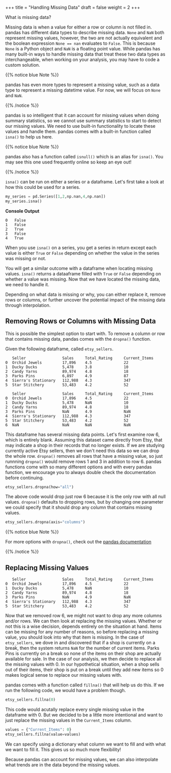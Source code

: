 +++
title = "Handling Missing Data"
draft = false
weight = 2
+++

What is missing data?

Missing data is when a value for either a row or column is not filled in. pandas has different data types to describe missing data. `None` and `NaN` both represent missing values, however, the two are not actually equivalent and the boolean expression `None == nan` evaluates to `False`. This is because `None` is a Python object and `NaN` is a floating point value. While pandas has many built-in ways to handle missing data that treat these two data types as interchangeable, when working on your analysis, you may have to code a custom solution.

{{% notice blue Note %}}

pandas has even more types to represent a missing value, such as a data type to represent a missing datetime value. For now, we will focus on `None` and `NaN`.

{{% /notice %}}

pandas is so intelligent that it can account for missing values when doing summary statistics, so we cannot use summary statistics to start to detect our missing values. We need to use built-in functionality to locate these values and handle them. pandas comes with a built-in function called `isna()` to help us here.

{{% notice blue Note %}}

pandas also has a function called `isnull()` which is an alias for `isna()`. You may see this one used frequently online so keep an eye out!

{{% /notice %}}

`isna()` can be run on either a series or a dataframe. Let's first take a look at how this could be used for a series.

```python {linenos=table}
my_series = pd.Series([1,2,np.nan,4,np.nan])
my_series.isna()
```

**Console Output**

```console
0   False
1   False
2   True
3   False
4   True
```

When you use `isna()` on a series, you get a series in return except each value is either `True` or `False` depending on whether the value in the series was missing or not.

You will get a similar outcome with a dataframe when locating missing values. `isna()` returns a dataaframe filled with `True` or `False` depending on whether a value was missing. Now that we have located the missing data, we need to handle it.

Depending on what data is missing or why, you can either replace it, remove rows or columns, or further uncover the potential impact of the missing data through interpolation.

## Removing Rows or Columns with Missing Data

This is possible the simplest option to start with. To remove a column or row that contains missing data, pandas comes with the `dropna()` function.

Given the following dataframe, called `etsy_sellers`.

```console
   Seller                Sales     Total_Rating     Current_Items
0  Orchid Jewels         17,896    4.5              22
1  Ducky Ducks           5,478     3.8              10
2  Candy Yarns           89,974    4.8              18
3  Parks Pins            6,897     4.9              87
4  Sierra's Stationary   112,988   4.3              347     
5  Star Stitchery        53,483    4.2              52 
```

```console
   Seller                Sales     Total_Rating     Current_Items
0  Orchid Jewels         17,896    4.5              22
1  Ducky Ducks           5,478     NaN              10
2  Candy Yarns           89,974    4.8              18
3  Parks Pins            NaN       4.9              NaN
4  Sierra's Stationary   112,988   4.3              347     
5  Star Stitchery        53,483    4.2              52 
6  NaN                   NaN       NaN              NaN
```

This dataframe has several missing data points. Let's first examine row 6, which is entirely blank. Assuming this dataset came directly from Etsy, that may indicate a shop in their records that no longer exists. If we are studying currently active Etsy sellers, then we don't need this data so we can drop the whole row. `dropna()` removes all rows that have a missing value, so just runnning `dropna()` would remove rows 1 and 3 in addition to row 6. pandas functions come with so many different options and with every pandas function, we encourage you to always double check the documentation before continuing.

```python
etsy_sellers.dropna(how="all")
```

The above code would drop just row 6 because it is the only row with all null values. `dropna()` defaults to dropping rows, but by changing one parameter we could specify that it should drop any column that contains missing values.

```python
etsy_sellers.dropna(axis="columns")
```

{{% notice blue Note %}}

For more options with `dropna()`, check out the [pandas documentation](https://pandas.pydata.org/pandas-docs/stable/reference/api/pandas.DataFrame.dropna.html)

{{% /notice %}}

## Replacing Missing Values

```console
   Seller                Sales     Total_Rating     Current_Items
0  Orchid Jewels         17,896    4.5              22
1  Ducky Ducks           5,478     NaN              10
2  Candy Yarns           89,974    4.8              18
3  Parks Pins            NaN       4.9              NaN
4  Sierra's Stationary   112,988   4.3              347     
5  Star Stitchery        53,483    4.2              52 
```

Now that we removed row 6, we might not want to drop any more columns and/or rows. We can then look at replacing the missing values. Whether or not this is a wise decision, depends entirely on the situation at hand. Items can be missing for any number of reasons, so before replacing a missing value, you should look into why that item is missing. In the case of `etsy_sellers`, we dove in and discovered that if a shop is currently on a break, then the system returns `NaN` for the number of current items. Parks Pins is currently on a break so none of the items on their shop are actually available for sale. In the case of our analysis, we then decide to replace all the missing values with 0. In our hypothetical situation, when a shop sells out of their items, their shop is put on a break until they add new items so 0 makes logical sense to replace our missing values with.

pandas comes with a function called `fillna()` that will help us do this. If we run the following code, we would have a problem though.

```python
etsy_sellers.fillna(0)
```

This code would acutally replace every single missing value in the dataframe with 0. But we decided to be a little more intentional and want to just replace the missing values in the `Current_Items` column.

```python 
values = {"Current_Items": 0}
etsy_sellers.fillna(value=values)
```

We can specify using a dictionary what column we want to fill and with what we want to fill it. This gives us so much more flexibility!

Because pandas can account for missing values, we can also interpolate what trends are in the data beyond the missing values.